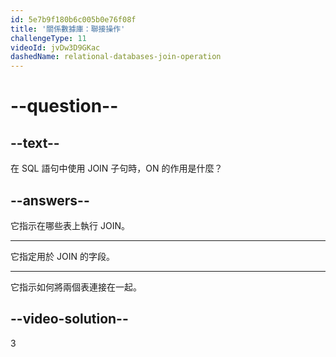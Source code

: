 ```yaml
---
id: 5e7b9f180b6c005b0e76f08f
title: '關係數據庫：聯接操作'
challengeType: 11
videoId: jvDw3D9GKac
dashedName: relational-databases-join-operation
---
```


# --question--

## --text--

在 SQL 語句中使用 JOIN 子句時，ON 的作用是什麼？

## --answers--

它指示在哪些表上執行 JOIN。

---

它指定用於 JOIN 的字段。

---

它指示如何將兩個表連接在一起。

## --video-solution--

3


